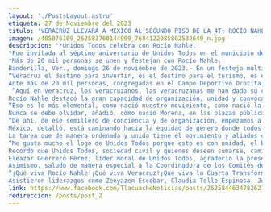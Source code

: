 ```yaml
---
layout: './PostsLayout.astro'
etiqueta: 27 de Noviembre del 2023
titulo: 'VERACRUZ LLEVARÁ A MEXICO AL SEGUNDO PISO DE LA 4T: ROCÍO NAHLE'
imagen: /405076109_262583760144999_7684122085802532649_n.jpg
descripcion: '*Unidos Todos celebra con Rocío Nahle.
*Fue invitada al séptimo aniversario de Unidos Todos en el municipio de Banderilla.
*Más de 20 mil personas se unen y festejan con Rocío Nahle.
Banderilla, Ver., domingo 26 de noviembre de 2023.- En un festejo multitudinario, la organización civil ‘Unidos Todos’ celebró su séptimo aniversario donde asistió como invitada especial, la Coordinadora de los Comités de Defensa de la Cuarta Transformación en el estado, Rocío Nahle García quien afirmó que Veracruz será la entidad que pondrá el segundo piso a la 4T a nivel nacional. 
“Veracruz el destino para invertir, es el destino para el turismo, es el destino para la industria, es el destino del campo, Veracruz es el destino que va a llevar a México al siguiente nivel, al segundo piso, tenemos un gran estado y vamos a impulsar y vamos a trabajar porque Veracruz en mucha pieza”, adelantó.
Ante más de 20 mil personas, congregadas en el Campo Deportivo Ocotita, Unidos Todos y su invitada especial, la Coordinadora de los Comités de Defensa de la Cuarta Transformación en el estado, Rocío Nahle García, celebraron en unidad y convencidos de qué hay mucho por hacer aún para consolidar al Veracruz que merecen los ciudadanos.
 “Aquí en Veracruz, los veracruzanos, las veracruzanas me han dado su confianza en un método democrático para que coordine el trabajo de los comités de defensa de la Cuarta Transformación de la cual muchos de ustedes forman parte y son integrantes”, subrayó.
Rocío Nahle destacó la gran capacidad de organización, unidad y convocatoria de Unidos Todos y agradeció la calurosa recepción.
“Eso es lo más elemental, como nació nuestro movimiento, como nació la Cuarta Transformación porque estamos en cada espacio, en cada municipio, hablando con nuestra militancia, el presidente Andrés Manuel López Obrador tardó 18 años en llegar a la Presidencia de México”, explicó. 
Nunca se debe olvidar, añadió, cómo nació Morena, en las plazas públicas de los 2 mil 500 municipios del país, casa por casa, a ras de suelo, enfatizó Nahle García.
“De ahí, de ese semillero de conciencia y de organización, empezamos a caminar para llevar a López Obrador a la presidencia de México en 2018”, agregó. 
México, detalló, está caminando hacia la equidad de género donde todos tendrán las mismas oportunidades mujeres y hombres por eso en 2024 por primera vez nuestro país tendrá una mujer presidenta “eso es la Cuarta Transformación, no somos más pero tampoco menos es por eso que todo México ha decidido que tengamos en 2024 una presidenta de México y sin duda será Claudia Sheinbaum Pardo”, apuntó. 
La tarea que de manera ordenada y unida tiene el movimiento y aliados como UT, es seguir caminando por el territorio anteponiendo siempre a la base social.
“Me gusta mucho el logo de Unidos Todos porque esto es con unidad, el beneficio es colectivo, es para todos, esto es para todos, esto no es un proyecto personal, esto no es el proyecto de una sola persona, esto es el proyecto de toda una nación y de todo el estado y lo más importante, en estas asambleas, en estas reuniones con los militantes y los simpatizantes, es decir, no bajemos la guardia, por nosotros, por nuestras hijas, hijos, y nuestros nietos estamos obligados a levantar, a impulsar y hacer crecer lo que es nuestra patria, una gran patria”, subrayó. 
Recordó que Unidos Todos, sociedad civil y quienes deseen sumarse, caminarán juntos en los 212 municipios de la entidad veracruzana.
Eleazar Guerrero Pérez, líder moral de Unidos Todos, agradeció la presencia de quienes acompañaron este festejo, principalmente a Rocío Nahle García “a lo largo y ancho del estado, no puedo dejar de agradecerles, a los que están no puedo dejar de agradecerles por estos siete años porque son ustedes los que han contribuido a la transformación de Veracruz”, enfatizó. 
Asimismo, saludó de manera especial a la Coordinadora de los Comités de Defensa de la Cuarta Transformación en Veracruz, Rocío Nahle, quien ganó la primera diputación federal para Morena en el sur de Veracruz por su tierra, el distrito 11 de Coatzacoalcos. 
“¡Qué viva Rocío Nahle!¡Qué viva Veracruz!¡Qué viva la Cuarta Transformación!”, concluyó Guerrero Pérez.
Asistieron liderazgos como Zenyazen Escobar, Claudia Tello Espinosa, Juan Javier Gómez Cazarín, Esteban Ramírez Zepeta, entre otros.'
link: https://www.facebook.com/TlacuacheNoticias/posts/262584463478262?ref=embed_post
redireccion: /posts/post_2
---
```

